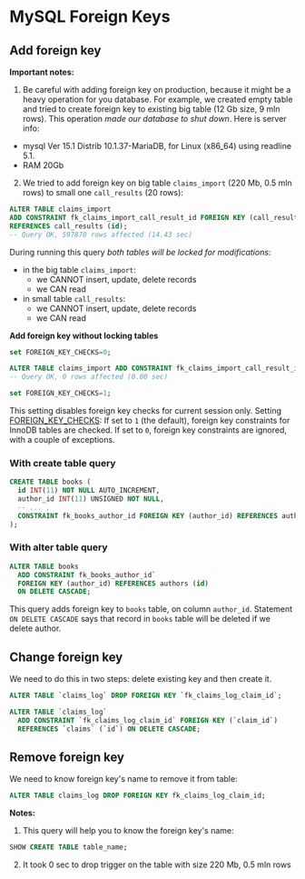 # MySQL Foreign Keys

## Add foreign key

**Important notes:** 

1. Be careful with adding foreign key on production, because it might be a heavy operation for you database. 
For example, we created empty table and tried to create foreign key to existing big table (12 Gb size, 9 mln rows). 
This operation *made our database to shut down*. Here is server info:

- mysql Ver 15.1 Distrib 10.1.37-MariaDB, for Linux (x86_64) using readline 5.1.
- RAM 20Gb

2. We tried to add foreign key on big table `claims_import` (220 Mb, 0.5 mln rows) to small one `call_results` (20 rows):

```sql
ALTER TABLE claims_import 
ADD CONSTRAINT fk_claims_import_call_result_id FOREIGN KEY (call_result_id) 
REFERENCES call_results (id);
-- Query OK, 597870 rows affected (14.43 sec)
```

During running this query *both tables will be locked for modifications*:

- in the big table `claims_import`:
  - we CANNOT insert, update, delete records 
  - we CAN read
- in small table `call_results`:
  - we CANNOT insert, update, delete records 
  - we CAN read

**Add foreign key without locking tables**

```sql
set FOREIGN_KEY_CHECKS=0;

ALTER TABLE claims_import ADD CONSTRAINT fk_claims_import_call_result_id FOREIGN KEY (call_result_id) REFERENCES call_results (id);
-- Query OK, 0 rows affected (0.00 sec)

set FOREIGN_KEY_CHECKS=1;
```

This setting disables foreign key checks for current session only.
Setting [FOREIGN_KEY_CHECKS](https://dev.mysql.com/doc/refman/8.0/en/server-system-variables.html#sysvar_foreign_key_checks): If set to `1` (the default), foreign key constraints for InnoDB tables are checked. If set to `0`, foreign key constraints are ignored, with a couple of exceptions. 

### With create table query

```sql
CREATE TABLE books (
  id INT(11) NOT NULL AUTO_INCREMENT,
  author_id INT(11) UNSIGNED NOT NULL,
  -- ... ,
  CONSTRAINT fk_books_author_id FOREIGN KEY (author_id) REFERENCES authors (id) ON DELETE CASCADE
);
```

### With alter table query

```sql
ALTER TABLE books
  ADD CONSTRAINT fk_books_author_id` 
  FOREIGN KEY (author_id) REFERENCES authors (id) 
  ON DELETE CASCADE;
```

This query adds foreign key to `books` table, on column `author_id`.
Statement `ON DELETE CASCADE` says that record in `books` table will be deleted if we delete author.

## Change foreign key

We need to do this in two steps: delete existing key and then create it.

```sql
ALTER TABLE `claims_log` DROP FOREIGN KEY `fk_claims_log_claim_id`;

ALTER TABLE `claims_log`
  ADD CONSTRAINT `fk_claims_log_claim_id` FOREIGN KEY (`claim_id`) 
  REFERENCES `claims` (`id`) ON DELETE CASCADE;
```

## Remove foreign key

We need to know foreign key's name to remove it from table:

```sql
ALTER TABLE claims_log DROP FOREIGN KEY fk_claims_log_claim_id;
```

**Notes:** 

1. This query will help you to know the foreign key's name:
```sql
SHOW CREATE TABLE table_name;
```
2. It took 0 sec to drop trigger on the table with size 220 Mb, 0.5 mln rows
